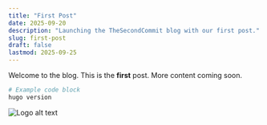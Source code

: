 ```yaml
---
title: "First Post"
date: 2025-09-20
description: "Launching the TheSecondCommit blog with our first post."
slug: first-post
draft: false
lastmod: 2025-09-25
---
```


Welcome to the blog. This is the **first** post. More content coming soon.

```bash
# Example code block
hugo version
```

![Logo alt text](/images/logo.png)
